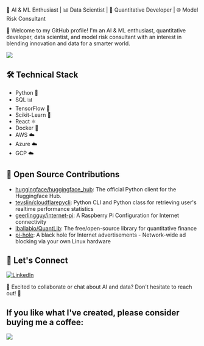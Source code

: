 🤖 AI & ML Enthusiast | 📊 Data Scientist | 💼 Quantitative Developer | 🌐 Model Risk Consultant

🚀 Welcome to my GitHub profile! I'm an AI & ML enthusiast, quantitative developer, data scientist, and model risk consultant with an interest in blending innovation and data for a smarter world.

<a href="https://github-readme-stats.vercel.app/api?username=martinbrose&show_icons=true&theme=ayu-mirage&count_private=true">
  <img align="center" src="https://github-readme-stats.vercel.app/api?username=martinbrose&show_icons=true&theme=ayu-mirage&count_private=true" />
</a>

## 🛠️ Technical Stack
- Python 🐍
- SQL 📊
- TensorFlow 🧠
- Scikit-Learn 🧪
- React ⚛️
- Docker 🐳
- AWS ☁️
- Azure ☁️
- GCP ☁️

## 🤝 Open Source Contributions

 - [huggingface/huggingface_hub](https://github.com/huggingface/huggingface_hub): The official Python client for the Huggingface Hub.
 - [tevslin/cloudflarepycli](https://github.com/tevslin/cloudflarepycli): Python CLI and Python class for retrieving user's realtime performance statistics
 - [geerlingguy/internet-pi](https://github.com/geerlingguy/internet-pi): A Raspberry Pi Configuration for Internet connectivity
 - [lballabio/QuantLib](https://github.com/lballabio/QuantLib): The free/open-source library for quantitative finance
 - [pi-hole](https://github.com/pi-hole): A black hole for Internet advertisements - Network-wide ad blocking via your own Linux hardware

## 💬 Let's Connect

[![LinkedIn](https://img.shields.io/badge/LinkedIn-Martin_Brose-%234518f?color=%234518f5&logo=linkedin&logoColor=%2523403d3d&style=for-the-badge)](https://www.linkedin.com/in/martinbrose/)

🙌 Excited to collaborate or chat about AI and data? Don't hesitate to reach out! 📩

## If you like what I've created, please consider buying me a coffee:

<a href="https://ko-fi.com/martinbrose"><img src="https://img.shields.io/badge/Coffee-Buy%20me%20a%20Coffee-grey?style=for-the-badge&logo=buy-me-a-coffee&labelColor=000000"></a>
